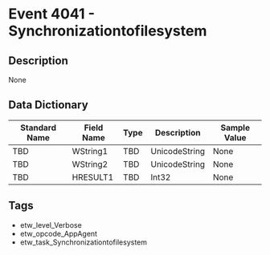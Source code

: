 # Event 4041 - Synchronizationtofilesystem

## Description
None

## Data Dictionary
|Standard Name|Field Name|Type|Description|Sample Value|
|---|---|---|---|---|
|TBD|WString1|TBD|UnicodeString|None|None|
|TBD|WString2|TBD|UnicodeString|None|None|
|TBD|HRESULT1|TBD|Int32|None|None|

## Tags
* etw_level_Verbose
* etw_opcode_AppAgent
* etw_task_Synchronizationtofilesystem